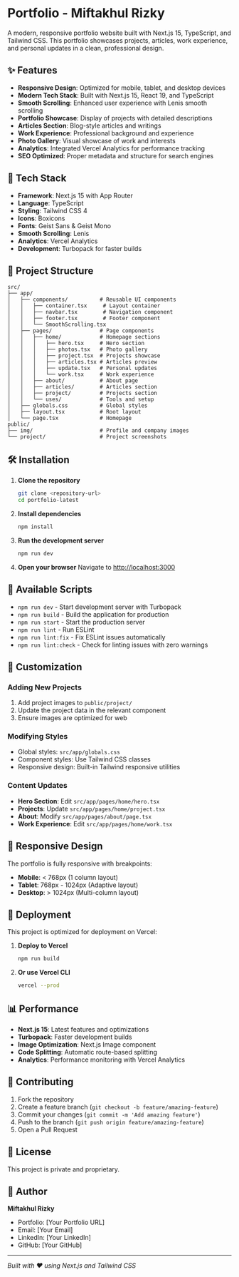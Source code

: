 # Portfolio - Miftakhul Rizky

A modern, responsive portfolio website built with Next.js 15, TypeScript, and Tailwind CSS. This portfolio showcases projects, articles, work experience, and personal updates in a clean, professional design.

## ✨ Features

- **Responsive Design**: Optimized for mobile, tablet, and desktop devices
- **Modern Tech Stack**: Built with Next.js 15, React 19, and TypeScript
- **Smooth Scrolling**: Enhanced user experience with Lenis smooth scrolling
- **Portfolio Showcase**: Display of projects with detailed descriptions
- **Articles Section**: Blog-style articles and writings
- **Work Experience**: Professional background and experience
- **Photo Gallery**: Visual showcase of work and interests
- **Analytics**: Integrated Vercel Analytics for performance tracking
- **SEO Optimized**: Proper metadata and structure for search engines

## 🚀 Tech Stack

- **Framework**: Next.js 15 with App Router
- **Language**: TypeScript
- **Styling**: Tailwind CSS 4
- **Icons**: Boxicons
- **Fonts**: Geist Sans & Geist Mono
- **Smooth Scrolling**: Lenis
- **Analytics**: Vercel Analytics
- **Development**: Turbopack for faster builds

## 📁 Project Structure

```
src/
├── app/
│   ├── components/          # Reusable UI components
│   │   ├── container.tsx     # Layout container
│   │   ├── navbar.tsx        # Navigation component
│   │   ├── footer.tsx        # Footer component
│   │   └── SmoothScrolling.tsx
│   ├── pages/               # Page components
│   │   ├── home/            # Homepage sections
│   │   │   ├── hero.tsx     # Hero section
│   │   │   ├── photos.tsx   # Photo gallery
│   │   │   ├── project.tsx  # Projects showcase
│   │   │   ├── articles.tsx # Articles preview
│   │   │   ├── update.tsx   # Personal updates
│   │   │   └── work.tsx     # Work experience
│   │   ├── about/           # About page
│   │   ├── articles/        # Articles section
│   │   ├── project/         # Projects section
│   │   └── uses/            # Tools and setup
│   ├── globals.css          # Global styles
│   ├── layout.tsx           # Root layout
│   └── page.tsx             # Homepage
public/
├── img/                     # Profile and company images
└── project/                 # Project screenshots
```

## 🛠️ Installation

1. **Clone the repository**
   ```bash
   git clone <repository-url>
   cd portfolio-latest
   ```

2. **Install dependencies**
   ```bash
   npm install
   ```

3. **Run the development server**
   ```bash
   npm run dev
   ```

4. **Open your browser**
   Navigate to [http://localhost:3000](http://localhost:3000)

## 📜 Available Scripts

- `npm run dev` - Start development server with Turbopack
- `npm run build` - Build the application for production
- `npm run start` - Start the production server
- `npm run lint` - Run ESLint
- `npm run lint:fix` - Fix ESLint issues automatically
- `npm run lint:check` - Check for linting issues with zero warnings

## 🎨 Customization

### Adding New Projects
1. Add project images to `public/project/`
2. Update the project data in the relevant component
3. Ensure images are optimized for web

### Modifying Styles
- Global styles: `src/app/globals.css`
- Component styles: Use Tailwind CSS classes
- Responsive design: Built-in Tailwind responsive utilities

### Content Updates
- **Hero Section**: Edit `src/app/pages/home/hero.tsx`
- **Projects**: Update `src/app/pages/home/project.tsx`
- **About**: Modify `src/app/pages/about/page.tsx`
- **Work Experience**: Edit `src/app/pages/home/work.tsx`

## 📱 Responsive Design

The portfolio is fully responsive with breakpoints:
- **Mobile**: < 768px (1 column layout)
- **Tablet**: 768px - 1024px (Adaptive layout)
- **Desktop**: > 1024px (Multi-column layout)

## 🚀 Deployment

This project is optimized for deployment on Vercel:

1. **Deploy to Vercel**
   ```bash
   npm run build
   ```

2. **Or use Vercel CLI**
   ```bash
   vercel --prod
   ```

## 📊 Performance

- **Next.js 15**: Latest features and optimizations
- **Turbopack**: Faster development builds
- **Image Optimization**: Next.js Image component
- **Code Splitting**: Automatic route-based splitting
- **Analytics**: Performance monitoring with Vercel Analytics

## 🤝 Contributing

1. Fork the repository
2. Create a feature branch (`git checkout -b feature/amazing-feature`)
3. Commit your changes (`git commit -m 'Add amazing feature'`)
4. Push to the branch (`git push origin feature/amazing-feature`)
5. Open a Pull Request

## 📄 License

This project is private and proprietary.

## 👤 Author

**Miftakhul Rizky**
- Portfolio: [Your Portfolio URL]
- Email: [Your Email]
- LinkedIn: [Your LinkedIn]
- GitHub: [Your GitHub]

---

*Built with ❤️ using Next.js and Tailwind CSS*
